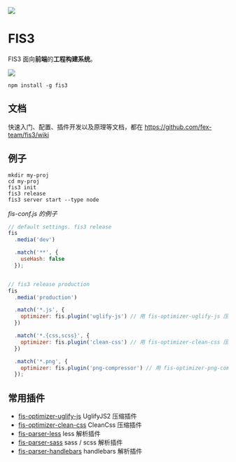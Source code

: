 ![](https://raw.githubusercontent.com/fex-team/fis3/dev2/doc/logo.png?token=AAmhm2K2RcHJIrIrvPWkf42FBo3nC5kYks5Vg2Z5wA%3D%3D)

# FIS3

FIS3 面向**前端**的**工程构建系统**。

![](https://img.shields.io/npm/v/fis3.svg)

```
npm install -g fis3
```

## 文档

快速入门、配置、插件开发以及原理等文档，都在 https://github.com/fex-team/fis3/wiki

## 例子

```
mkdir my-proj
cd my-proj
fis3 init
fis3 release
fis3 server start --type node
```

*fis-conf.js 的例子*

```js
// default settings. fis3 release
fis
  .media('dev')

  .match('**', {
    useHash: false
  });


// fis3 release production
fis
  .media('production')

  .match('*.js', {
    optimizer: fis.plugin('uglify-js') // 用 fis-optimizer-uglify-js 压缩 js
  })

  .match('*.{css,scss}', {
    optimizer: fis.plugin('clean-css') // 用 fis-optimizer-clean-css 压缩 css
  })

  .match('*.png', {
    optimizer: fis.plugin('png-compressor') // 用 fis-optimizer-png-compressor 压缩 png 图片
  });
```

## 常用插件

- [fis-optimizer-uglify-js]() UglifyJS2 压缩插件
- [fis-optimizer-clean-css]() CleanCss  压缩插件
- [fis-parser-less]() less 解析插件
- [fis-parser-sass]() sass / scss 解析插件
- [fis-parser-handlebars]() handlebars 解析插件